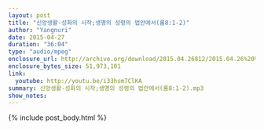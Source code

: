 ```yaml
---
layout: post
title: "신앙생활-성화의 시작;생명의 성령의 법안에서(롬8:1-2)"
author: "Yangnuri"
date: 2015-04-27
duration: "36:04"
type: "audio/mpeg"
enclosure_url: http://archive.org/download/2015.04.26812/2015.04.26%20%EC%8B%A0%EC%95%99%EC%83%9D%ED%99%9C-%EC%84%B1%ED%99%94%EC%9D%98%20%EC%8B%9C%EC%9E%91%3B%EC%83%9D%EB%AA%85%EC%9D%98%20%EC%84%B1%EB%A0%B9%EC%9D%98%20%EB%B2%95%EC%95%88%EC%97%90%EC%84%9C%28%EB%A1%AC8%3B1-2%29.mp3
enclosure_bytes_size: 51,973,101 
link:
  youtube: http://youtu.be/i33hsm7ClKA
summary: 신앙생활-성화의 시작;생명의 성령의 법안에서(롬8:1-2).mp3
show_notes:
---
```


{% include post_body.html %}
